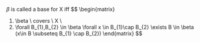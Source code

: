 $\beta$ is called a base for X iff
$$
\begin{matrix}
1. \beta \ covers \ X \\
2. \forall B_{1},B_{2} \in \beta \forall x \in B_{1}\cap B_{2} \exists B \in \beta (x\in B \subseteq  B_{1} \cap B_{2})
\end{matrix}
$$

